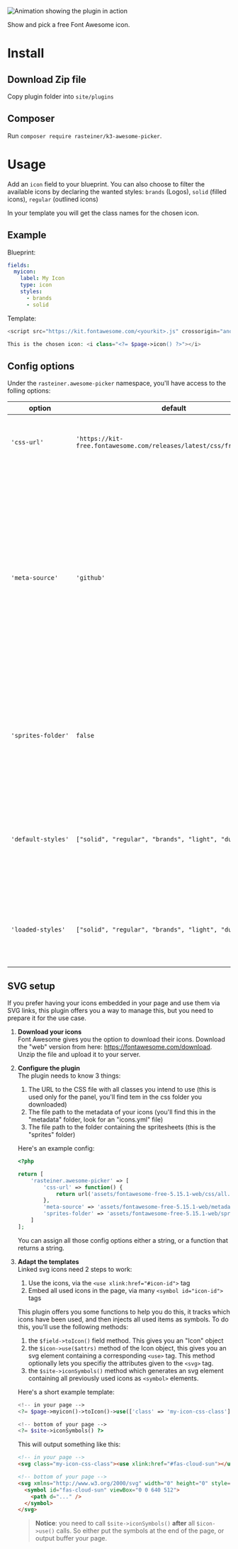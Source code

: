 ![Animation showing the plugin in action](showme.gif)

Show and pick a free Font Awesome icon. 

# Install
## Download Zip file

Copy plugin folder into `site/plugins`

## Composer
Run `composer require rasteiner/k3-awesome-picker`.

# Usage
Add an `icon` field to your blueprint. You can also choose to filter the available icons by declaring the wanted styles: `brands` (Logos), `solid` (filled icons), `regular` (outlined icons)

In your template you will get the class names for the chosen icon. 

## Example

Blueprint:

```yaml
fields:
  myicon:
    label: My Icon
    type: icon
    styles: 
      - brands 
      - solid
```

Template:

```php
<script src="https://kit.fontawesome.com/<yourkit>.js" crossorigin="anonymous"></script>

This is the chosen icon: <i class="<?= $page->icon() ?>"></i>
```

## Config options

Under the `rasteiner.awesome-picker` namespace, you'll have access to the folling options:

| option | default | description |
| --- | --- | --- |
| `'css‑url'` | `'https://kit-free.fontawesome.com/releases/latest/css/free.min.css'` | Used in the panel, the URL to the font awesome CSS |
| `'meta‑source'` | `'github'` | File path, or function returning the file path, to the "icons.yml" file containing all metadata of the icons. The default setting of 'github' downloads the metadata from github on first usage, then it stores the file on the server |
| `'sprites‑folder'` | `false` | Useful when using the SVG setup ([see below](#SVG-setup)). Path, or function returning the path, to the sprites folder |
| `'default‑styles'` | `["solid", "regular", "brands", "light", "duotone"]` | Array or string for which styles should be available when the `styles` setting in your blueprint isn't used |
| `'loaded‑styles'` | `["solid", "regular", "brands", "light", "duotone"]` | Array or string for which styles should ever be available for use |


## SVG setup

If you prefer having your icons embedded in your page and use them via SVG links, this plugin offers you a way to manage this, but you need to prepare it for the use case. 

1. **Download your icons**  
    Font Awesome gives you the option to download their icons. Download the "web" version from here: https://fontawesome.com/download. Unzip the file and upload it to your server. 
2. **Configure the plugin**  
    The plugin needs to know 3 things:
    1. The URL to the CSS file with all classes you intend to use (this is used only for the panel, you'll find tem in the css folder you downloaded)
    2. The file path to the metadata of your icons (you'll find this in the "metadata" folder, look for an "icons.yml" file)
    3. The file path to the folder containing the spritesheets (this is the "sprites" folder)
  
    Here's an example config:
    ```php
    <?php

    return [
        'rasteiner.awesome-picker' => [
            'css-url' => function() {
                return url('assets/fontawesome-free-5.15.1-web/css/all.min.css');
            },
            'meta-source' => 'assets/fontawesome-free-5.15.1-web/metadata/icons.yml',
            'sprites-folder' => 'assets/fontawesome-free-5.15.1-web/sprites',
        ]
    ];
    ```
    You can assign all those config options either a string, or a function that returns a string. 

3. **Adapt the templates**  
    Linked svg icons need 2 steps to work:
    1. Use the icons, via the `<use xlink:href="#icon-id">` tag
    2. Embed all used icons in the page, via many `<symbol id="icon-id">` tags

    This plugin offers you some functions to help you do this, it tracks which icons have been used, and then injects all used items as symbols. To do this, you'll use the following methods:
    1. the `$field->toIcon()` field method. This gives you an "Icon" object
    2. the `$icon->use($attrs)` method of the Icon object, this gives you an svg element containing a corresponding `<use>` tag. This method optionally lets you specifiy the attributes given to the `<svg>` tag.
    3. the `$site->iconSymbols()` method which generates an svg element containing all previously used icons as `<symbol>` elements. 

    Here's a short example template:
    ```php
    <!-- in your page -->
    <?= $page->myicon()->toIcon()->use(['class' => 'my-icon-css-class']) ?>
    
    <!-- bottom of your page -->
    <?= $site->iconSymbols() ?>
    ```

    This will output something like this:

    ```html
    <!-- in your page -->
    <svg class="my-icon-css-class"><use xlink:href="#fas-cloud-sun"></use></svg>
    
    <!-- bottom of your page -->
    <svg xmlns="http://www.w3.org/2000/svg" width="0" height="0" style="display: none;">
      <symbol id="fas-cloud-sun" viewBox="0 0 640 512">
        <path d="..." />
      </symbol>
    </svg>
    ```

    > **Notice**: you need to call `$site->iconSymbols()` **after** all `$icon->use()` calls. So either put the symbols at the end of the page, or output buffer your page.
